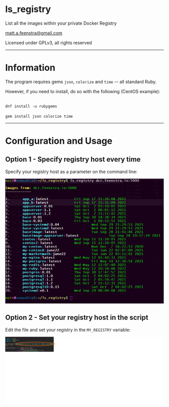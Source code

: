 # ls_registry

List all the images within your private Docker Registry

matt.a.feenstra@gmail.com

Licensed under GPLv3, all rights reserved

-----------

# Information

The program requires gems `json`, `colorize` and `time` -- all standard Ruby.

However, if you need to install, do so with the following (CentOS example):

```

dnf install -u rubygems

gem install json colorize time

```
---------

# Configuration and Usage

## Option 1 - Specify registry host every time

Specify your registry host as a parameter on the command line:

![command line arg output](img/cl_args.jpg "Command Line Arguments Example")

## Option 2 - Set your registry host in the script

Edit the file and set your registry in the `MY_REGISTRY` variable:

![const value](img/my_registry.jpg "Docker Registry Server Value Scripted")
